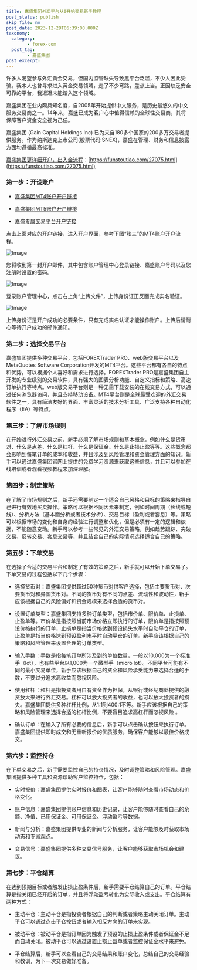 ```yaml
---
title: 嘉盛集团外汇平台从0开始交易新手教程
post_status: publish
skip_file: no
post_date: 2023-12-29T06:39:00.000Z
taxonomy:
  category:
        - forex-com
  post_tag:
        - 嘉盛集团
post_excerpt: 
---
```

许多人渴望参与外汇黄金交易，但国内监管缺失导致黑平台泛滥，不少人因此受骗。我本人也曾寻求进入黄金交易领域，走了不少弯路，差点上当。正因缺乏安全可靠的平台，我迟迟未能踏入这个领域。

嘉盛集团在业内颇具知名度，自2005年开始提供中文服务，是历史最悠久的中文服务交易商之一。14年来，嘉盛已成为客户心中值得信赖的全球性交易商，其将保障客户资金安全视为己任。

嘉盛集团 (Gain Capital Holdings Inc) 已为来自180多个国家的200多万交易者提供服务。作为纳斯达克上市公司(股票代码:SNEX)，嘉盛在管理、财务和信息披露方面均遵循最高标准。

[嘉盛集团更详细开户，出入金流程](https://funstoutiao.com/27075.html)：[https://funstoutiao.com/27075.html](https://funstoutiao.com/27075.html)

### 第一步：开设账户

* [嘉盛集团MT4账户开户链接](https://s.ssgg.net/jsmt4)

* [嘉盛集团MT5账户开户链接](https://s.ssgg.net/jsmt5)

* [嘉盛专属交易平台开户链接](https://s.ssgg.net/js)

点击上面对应的开户链接，进入开户界面，参考下图“张三”的MT4账户开户流程。

![Image](https://prod-files-secure.s3.us-west-2.amazonaws.com/39ed1227-6d7d-4570-be36-9ccd4a2c4241/7a167aea-686b-400d-af59-4e18eb607a40/640.png?X-Amz-Algorithm=AWS4-HMAC-SHA256&X-Amz-Content-Sha256=UNSIGNED-PAYLOAD&X-Amz-Credential=ASIAZI2LB4663VT3YYQ5%2F20250320%2Fus-west-2%2Fs3%2Faws4_request&X-Amz-Date=20250320T161308Z&X-Amz-Expires=3600&X-Amz-Security-Token=IQoJb3JpZ2luX2VjEDgaCXVzLXdlc3QtMiJHMEUCIEDVZDmCSvAl1uHkV%2F7Jca1FEmXJOCUdhxnwRz27ByD1AiEAxLU14pO1u8fKQfNPvWwEDi6k392KxrDZ64RzE1gx40QqiAQIkf%2F%2F%2F%2F%2F%2F%2F%2F%2F%2FARAAGgw2Mzc0MjMxODM4MDUiDHt6JFb6tUKnYtBNOircA2EW6Puc8WLNrt2iGiqvS6pc7Zb6Fhf3wc%2BDqw%2B5UO094ciUf5L54H7tVeyYaRAnMELZbg5KUudDALJACM4HQ2IePw1PuMGEV8gdLQbf1AcVcYpr7O18X9lIKDypa2o3nKVzyH6n5sOuCbng5xBuQyUZ9dKjgHfhGJ77kIitzy%2Ft9eUd4ktrvl4rrtG6hTYjdlpImOYRIWGlsnUBWqelm4Jpmjm76547KcptA1xcZDtHjGL5xQDrdPjUJiICHA1Ol%2BRhS6gNsAJpOUSlAYTWJE2WGtY99h7c8qlYocjgRjCxEPYevI9qTrpOygq36JkEAsAPYGjy3KsSZyjAEB%2BP2%2B2fTHdcrxlEJFf7d5EsEwIlgVdUkBPLfzYVmLtT9ReT6nYrjeqTngM7boyFODeWqHzwSltkmSPSKRdy9ZLWRpuV4%2FlkPgYFXZjqfujb6d%2Fx2Vvg8%2FpnJiRhPD6HfTuwVbHfFZd65IPEm%2B9SQk714pWhBEgU7%2FMRDvFEMhLHKrl%2B7g5AdltOgVu7QCMBQPJiHy7eUJz4L%2FblmS4MzwPwTrjxOv1R8QjGQ1THcK22NFyOpaNV8YAdxGt74fSj9slCXB4Eb9Zy9O5FWKbU1Pjg0ZyDw6ujIdNNXNA2YxSwMNPz8L4GOqUBPDVMcGEk8sUYo6st2fgKZ8trfwJLW6NTT9Kiw7Ob1QVWziMEWRFpiWdxVFEP56BhEUfGGc0pLjtoL0vF%2BWVyxB1cUHJGWmEMFkQq%2FZib8lPUiOKBv%2FjZ2PBZa%2FGjFXUNVocZ6FWeSxRM21BK8E6v82EY4wrBYldhTXlC%2Bhb2TgVOli1XCG%2FTHtW%2BAR0Lw5%2F1VigiDIef%2BsPq5LOVINZ%2FXPlvVyXr&X-Amz-Signature=7ea00d387569eef9c09eb13c0b9664e7f2a75564a200a5b4b16a5a4f8595b6a3&X-Amz-SignedHeaders=host&x-id=GetObject)

您将收到第一封开户邮件，其中包含账户管理中心登录链接、嘉盛账户号码以及您注册时设置的密码。

![Image](https://prod-files-secure.s3.us-west-2.amazonaws.com/39ed1227-6d7d-4570-be36-9ccd4a2c4241/eaa1c6b3-2877-4284-a0e1-530e222c27fb/image.png?X-Amz-Algorithm=AWS4-HMAC-SHA256&X-Amz-Content-Sha256=UNSIGNED-PAYLOAD&X-Amz-Credential=ASIAZI2LB4663VT3YYQ5%2F20250320%2Fus-west-2%2Fs3%2Faws4_request&X-Amz-Date=20250320T161308Z&X-Amz-Expires=3600&X-Amz-Security-Token=IQoJb3JpZ2luX2VjEDgaCXVzLXdlc3QtMiJHMEUCIEDVZDmCSvAl1uHkV%2F7Jca1FEmXJOCUdhxnwRz27ByD1AiEAxLU14pO1u8fKQfNPvWwEDi6k392KxrDZ64RzE1gx40QqiAQIkf%2F%2F%2F%2F%2F%2F%2F%2F%2F%2FARAAGgw2Mzc0MjMxODM4MDUiDHt6JFb6tUKnYtBNOircA2EW6Puc8WLNrt2iGiqvS6pc7Zb6Fhf3wc%2BDqw%2B5UO094ciUf5L54H7tVeyYaRAnMELZbg5KUudDALJACM4HQ2IePw1PuMGEV8gdLQbf1AcVcYpr7O18X9lIKDypa2o3nKVzyH6n5sOuCbng5xBuQyUZ9dKjgHfhGJ77kIitzy%2Ft9eUd4ktrvl4rrtG6hTYjdlpImOYRIWGlsnUBWqelm4Jpmjm76547KcptA1xcZDtHjGL5xQDrdPjUJiICHA1Ol%2BRhS6gNsAJpOUSlAYTWJE2WGtY99h7c8qlYocjgRjCxEPYevI9qTrpOygq36JkEAsAPYGjy3KsSZyjAEB%2BP2%2B2fTHdcrxlEJFf7d5EsEwIlgVdUkBPLfzYVmLtT9ReT6nYrjeqTngM7boyFODeWqHzwSltkmSPSKRdy9ZLWRpuV4%2FlkPgYFXZjqfujb6d%2Fx2Vvg8%2FpnJiRhPD6HfTuwVbHfFZd65IPEm%2B9SQk714pWhBEgU7%2FMRDvFEMhLHKrl%2B7g5AdltOgVu7QCMBQPJiHy7eUJz4L%2FblmS4MzwPwTrjxOv1R8QjGQ1THcK22NFyOpaNV8YAdxGt74fSj9slCXB4Eb9Zy9O5FWKbU1Pjg0ZyDw6ujIdNNXNA2YxSwMNPz8L4GOqUBPDVMcGEk8sUYo6st2fgKZ8trfwJLW6NTT9Kiw7Ob1QVWziMEWRFpiWdxVFEP56BhEUfGGc0pLjtoL0vF%2BWVyxB1cUHJGWmEMFkQq%2FZib8lPUiOKBv%2FjZ2PBZa%2FGjFXUNVocZ6FWeSxRM21BK8E6v82EY4wrBYldhTXlC%2Bhb2TgVOli1XCG%2FTHtW%2BAR0Lw5%2F1VigiDIef%2BsPq5LOVINZ%2FXPlvVyXr&X-Amz-Signature=10b45d9af9537bc1c81da255f9a5093c078ce7806deff1bf616beea03b08d24c&X-Amz-SignedHeaders=host&x-id=GetObject)

登录账户管理中心，点击右上角“上传文件”，上传身份证正反面完成实名验证。

![Image](https://prod-files-secure.s3.us-west-2.amazonaws.com/39ed1227-6d7d-4570-be36-9ccd4a2c4241/54090639-09fc-46b4-a135-e0289f707147/image.png?X-Amz-Algorithm=AWS4-HMAC-SHA256&X-Amz-Content-Sha256=UNSIGNED-PAYLOAD&X-Amz-Credential=ASIAZI2LB4663VT3YYQ5%2F20250320%2Fus-west-2%2Fs3%2Faws4_request&X-Amz-Date=20250320T161308Z&X-Amz-Expires=3600&X-Amz-Security-Token=IQoJb3JpZ2luX2VjEDgaCXVzLXdlc3QtMiJHMEUCIEDVZDmCSvAl1uHkV%2F7Jca1FEmXJOCUdhxnwRz27ByD1AiEAxLU14pO1u8fKQfNPvWwEDi6k392KxrDZ64RzE1gx40QqiAQIkf%2F%2F%2F%2F%2F%2F%2F%2F%2F%2FARAAGgw2Mzc0MjMxODM4MDUiDHt6JFb6tUKnYtBNOircA2EW6Puc8WLNrt2iGiqvS6pc7Zb6Fhf3wc%2BDqw%2B5UO094ciUf5L54H7tVeyYaRAnMELZbg5KUudDALJACM4HQ2IePw1PuMGEV8gdLQbf1AcVcYpr7O18X9lIKDypa2o3nKVzyH6n5sOuCbng5xBuQyUZ9dKjgHfhGJ77kIitzy%2Ft9eUd4ktrvl4rrtG6hTYjdlpImOYRIWGlsnUBWqelm4Jpmjm76547KcptA1xcZDtHjGL5xQDrdPjUJiICHA1Ol%2BRhS6gNsAJpOUSlAYTWJE2WGtY99h7c8qlYocjgRjCxEPYevI9qTrpOygq36JkEAsAPYGjy3KsSZyjAEB%2BP2%2B2fTHdcrxlEJFf7d5EsEwIlgVdUkBPLfzYVmLtT9ReT6nYrjeqTngM7boyFODeWqHzwSltkmSPSKRdy9ZLWRpuV4%2FlkPgYFXZjqfujb6d%2Fx2Vvg8%2FpnJiRhPD6HfTuwVbHfFZd65IPEm%2B9SQk714pWhBEgU7%2FMRDvFEMhLHKrl%2B7g5AdltOgVu7QCMBQPJiHy7eUJz4L%2FblmS4MzwPwTrjxOv1R8QjGQ1THcK22NFyOpaNV8YAdxGt74fSj9slCXB4Eb9Zy9O5FWKbU1Pjg0ZyDw6ujIdNNXNA2YxSwMNPz8L4GOqUBPDVMcGEk8sUYo6st2fgKZ8trfwJLW6NTT9Kiw7Ob1QVWziMEWRFpiWdxVFEP56BhEUfGGc0pLjtoL0vF%2BWVyxB1cUHJGWmEMFkQq%2FZib8lPUiOKBv%2FjZ2PBZa%2FGjFXUNVocZ6FWeSxRM21BK8E6v82EY4wrBYldhTXlC%2Bhb2TgVOli1XCG%2FTHtW%2BAR0Lw5%2F1VigiDIef%2BsPq5LOVINZ%2FXPlvVyXr&X-Amz-Signature=60093d11526459d47565f43694e6aa474df87319763fb15cd4719fc02350bdb3&X-Amz-SignedHeaders=host&x-id=GetObject)

上传身份证是开户成功的必要条件，只有完成实名认证才能操作账户。上传后请耐心等待开户成功的邮件通知。

### 第二步：选择交易平台

嘉盛集团提供多种交易平台，包括FOREXTrader PRO、web版交易平台以及MetaQuotes Software Corporation开发的MT4平台。这些平台都有各自的特点和优势，可以根据个人喜好和需求进行选择。FOREXTrader PRO是嘉盛集团自主开发的专业级别的交易软件，具有强大的图表分析功能、自定义指标和策略、高速订单执行等特点。web版交易平台则是一种无需下载安装的在线交易方式，可以通过任何浏览器访问，并且支持移动设备。MT4平台则是全球最受欢迎的外汇交易软件之一，具有简洁友好的界面、丰富灵活的技术分析工具、广泛支持各种自动化程序（EA）等特点。

### 第三步：了解市场规则

在开始进行外汇交易之前，新手必须了解市场规则和基本概念，例如什么是货币对、什么是点差、什么是杠杆、什么是保证金、什么是止损止盈等等。这些概念都会影响到每笔订单的成本和收益，并且涉及到风险管理和资金管理方面的知识。新手可以通过嘉盛集团官网上提供的免费学习资源来获取这些信息，并且可以参加在线培训或者观看视频教程来加深理解。

### 第四步：制定策略

在了解了市场规则之后，新手还需要制定一个适合自己风格和目标的策略来指导自己进行有效地买卖操作。策略可以根据不同因素来制定，例如时间周期（长线或短线）、分析方法（基本面分析或者技术分析）、交易目标（盈利或者套息）等。策略可以根据市场的变化和自身的经验进行调整和优化，但是必须有一定的逻辑和依据，不能随意变动。新手可以参考一些常见的外汇交易策略，例如趋势跟踪、突破交易、反转交易、套息交易等，并且结合自己的实际情况选择适合自己的策略。

### 第五步：下单交易

在选择了合适的交易平台和制定了有效的策略之后，新手就可以开始下单交易了。下单交易的过程包括以下几个步骤：

* 选择货币对：嘉盛集团提供超过50种货币对供客户选择，包括主要货币对、次要货币对和异国货币对。不同的货币对有不同的点差、流动性和波动性，新手应该根据自己的风险偏好和资金规模来选择合适的货币对。

* 设置订单类型：嘉盛集团支持多种订单类型，包括市价单、限价单、止损单、止盈单等。市价单是指按照当前市场价格立即执行的订单，限价单是指按照预设价格执行的订单，止损单是指当价格达到预设损失水平时自动平仓的订单，止盈单是指当价格达到预设盈利水平时自动平仓的订单。新手应该根据自己的策略和风险管理来设置合理的订单类型。

* 输入手数：手数是指每笔订单所涉及到的单位数量，一般以10,000为一个标准手（lot），也有些平台以1,000为一个微型手（micro lot）。不同平台可能有不同的最小交易单位，新手应该根据自己的资金和风险承受能力来选择合适的手数，不要过分追求高收益而忽视风险。

* 使用杠杆：杠杆是指投资者用自有资金作为担保，从银行或经纪商处提供的融资放大来进行外汇交易。杠杆可以放大投资者的收益，也可以放大投资者的损失。嘉盛集团提供多种杠杆比例，从1:1到400:1不等。新手应该根据自己的策略和风险管理来选择合适的杠杆比例，不要盲目追求高杠杆而忽视风险 。

* 确认订单：在输入了所有必要的信息后，新手可以点击确认按钮来执行订单。嘉盛集团提供即时成交和无重新报价的优质服务，确保客户能够以最佳价格成交。

### 第六步：监控持仓

在下单交易之后，新手需要监控自己的持仓情况，及时调整策略和风险管理。嘉盛集团提供多种工具和资源帮助客户监控持仓，包括：

* 实时报价：嘉盛集团提供实时报价和图表，让客户能够随时查看市场动态和价格变化。

* 账户信息：嘉盛集团提供账户信息和历史记录，让客户能够随时查看自己的余额、净值、已用保证金、可用保证金、浮动盈亏等数据。

* 新闻与分析：嘉盛集团提供专业的新闻与分析服务，让客户能够及时获取市场动态和专家观点。

* 交易信号：嘉盛集团提供多种交易信号服务，让客户能够获取市场机会和建议。

### 第七步：平仓结算

在达到预期目标或者触发止损止盈条件后，新手需要平仓结算自己的订单。平仓结算是指关闭已经开启的订单，并且将浮动盈亏转化为实际收入或支出。平仓结算有两种方式：

* 主动平仓：主动平仓是指投资者根据自己的判断或者策略主动关闭订单。主动平仓可以通过点击平仓按钮或者输入相反方向的订单来实现。

* 被动平仓：被动平仓是指订单因为触发了预设的止损止盈条件或者保证金不足而自动关闭。被动平仓可以通过设置止损止盈单或者监控保证金水平来避免。

* 平仓结算后，新手可以查看自己的交易结果和账户变化，总结自己的交易经验和教训，为下一次交易做好准备。